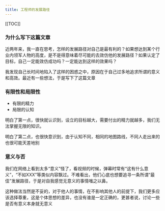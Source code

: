 ```yaml
---
title: 工程师的发展路径
---
```


[[TOC]]

### 为什么写下这篇文章

近两年来，我一直在思考，怎样的发展路径对自己是最有利的？如果想达到某个行业内领军人物的高度，是不是得意味着尽可能的去效仿他的发展路径？如果认定了目标，自己一定能效仿成功吗？一定能达到这样的效果吗？

我发现自己长时间地陷入了这样的困惑之中，原因在于自己过多地追求所谓的意义和高效。最近有一些想法，于是写下了这篇文章

### 有限性和局限性

* 有限的精力
* 局限的认知

明白了第一点，很快就认识到，设立的目标越大，需要付出的精力就越多，我们无法掌握无限的知识。

明白了第二点，也很快意识到，由于认知不同，相同的地图路线，不同人走出来的也很可能天差地别

### 意义与否

我们在网络上看到太多“意义”怪了，看视频的时候，弹幕时常有“这有什么意义”，“不如XXX”等类似内容飘过。不难看出，他们心底也想要追寻一条所谓“最佳”发展路径，于是对自我感觉无意义的事情嗤之以鼻。

这种做法当然是不妥的，对于他人的事情，在不影响其他人的前提下，我们更多应该选择尊重，这是个体思想的差异，也没有谁是一定正确的，更甚者说，讨论一些是否有意义本身就无意义